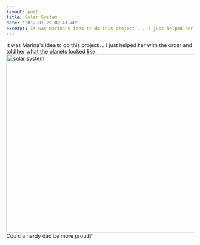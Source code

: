 ```yaml
---
layout: post
title: Solar System
date: '2012-01-29 02:41:40'
excerpt: It was Marina's idea to do this project ... I just helped her with the order and told her what the planets looked like.
---
```


It was Marina's idea to do this project ... I just helped her with the order and told her what the planets looked like.
<a href="http://www.flickr.com/photos/thenobot/6752792143/" title="solar system by thenobot, on Flickr"><img src="https://farm8.staticflickr.com/7168/6752792143_b2e7088df7_z.jpg" width="640" height="478" alt="solar system"></a>
Could a nerdy dad be more proud?
